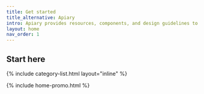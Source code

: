 ```yaml
---
title: Get started
title_alternative: Apiary
intro: Apiary provides resources, components, and design guidelines to help product teams work more efficiently, and to create simple, intuitive and beautiful experiences.
layout: home
nav_order: 1
---
```


## Start here 

{% include category-list.html layout="inline" %}

{% include home-promo.html %}
